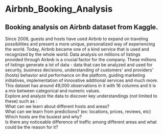 # Airbnb_Booking_Analysis
## Booking analysis on Airbnb dataset from Kaggle.

Since 2008, guests and hosts have used Airbnb to expand on traveling possibilities and present a more unique, personalized way of experiencing the world. Today, Airbnb became one of a kind service that is used and recognized by the whole world. Data analysis on millions of listings provided through Airbnb is a crucial factor for the company. These millions of listings generate a lot of data - data that can be analyzed and used for security, business decisions, understanding of customers' and providers' (hosts) behavior and performance on the platform, guiding marketing initiatives, implementation of innovative additional services and much more.
This dataset has around 49,000 observations in it with 16 columns and it is a mix between categorical and numeric values.<br/>
Explore and analyze the data to discover key understandings (not limited to these) such as :<br/>
What can we learn about different hosts and areas?<br/>
What can we learn from predictions? (ex: locations, prices, reviews, etc)<br/>
Which hosts are the busiest and why?<br/>
Is there any noticeable difference of traffic among different areas and what could be the reason for it?
